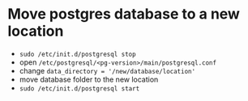 # Move postgres database to a new location

- `sudo /etc/init.d/postgresql stop`
- open `/etc/postgresql/<pg-version>/main/postgresql.conf`
- change `data_directory = '/new/database/location'`
- move database folder to the new location
- `sudo /etc/init.d/postgresql start`
